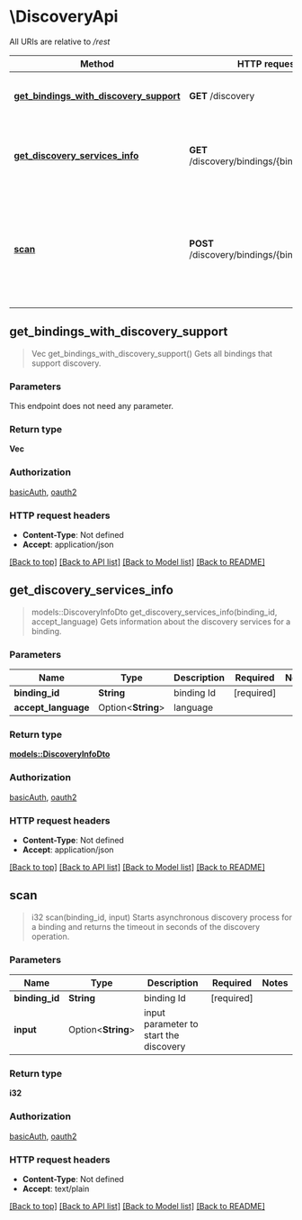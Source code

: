 # \DiscoveryApi

All URIs are relative to */rest*

Method | HTTP request | Description
------------- | ------------- | -------------
[**get_bindings_with_discovery_support**](DiscoveryApi.md#get_bindings_with_discovery_support) | **GET** /discovery | Gets all bindings that support discovery.
[**get_discovery_services_info**](DiscoveryApi.md#get_discovery_services_info) | **GET** /discovery/bindings/{bindingId}/info | Gets information about the discovery services for a binding.
[**scan**](DiscoveryApi.md#scan) | **POST** /discovery/bindings/{bindingId}/scan | Starts asynchronous discovery process for a binding and returns the timeout in seconds of the discovery operation.



## get_bindings_with_discovery_support

> Vec<String> get_bindings_with_discovery_support()
Gets all bindings that support discovery.

### Parameters

This endpoint does not need any parameter.

### Return type

**Vec<String>**

### Authorization

[basicAuth](../README.md#basicAuth), [oauth2](../README.md#oauth2)

### HTTP request headers

- **Content-Type**: Not defined
- **Accept**: application/json

[[Back to top]](#) [[Back to API list]](../README.md#documentation-for-api-endpoints) [[Back to Model list]](../README.md#documentation-for-models) [[Back to README]](../README.md)


## get_discovery_services_info

> models::DiscoveryInfoDto get_discovery_services_info(binding_id, accept_language)
Gets information about the discovery services for a binding.

### Parameters


Name | Type | Description  | Required | Notes
------------- | ------------- | ------------- | ------------- | -------------
**binding_id** | **String** | binding Id | [required] |
**accept_language** | Option<**String**> | language |  |

### Return type

[**models::DiscoveryInfoDto**](DiscoveryInfoDTO.md)

### Authorization

[basicAuth](../README.md#basicAuth), [oauth2](../README.md#oauth2)

### HTTP request headers

- **Content-Type**: Not defined
- **Accept**: application/json

[[Back to top]](#) [[Back to API list]](../README.md#documentation-for-api-endpoints) [[Back to Model list]](../README.md#documentation-for-models) [[Back to README]](../README.md)


## scan

> i32 scan(binding_id, input)
Starts asynchronous discovery process for a binding and returns the timeout in seconds of the discovery operation.

### Parameters


Name | Type | Description  | Required | Notes
------------- | ------------- | ------------- | ------------- | -------------
**binding_id** | **String** | binding Id | [required] |
**input** | Option<**String**> | input parameter to start the discovery |  |

### Return type

**i32**

### Authorization

[basicAuth](../README.md#basicAuth), [oauth2](../README.md#oauth2)

### HTTP request headers

- **Content-Type**: Not defined
- **Accept**: text/plain

[[Back to top]](#) [[Back to API list]](../README.md#documentation-for-api-endpoints) [[Back to Model list]](../README.md#documentation-for-models) [[Back to README]](../README.md)

